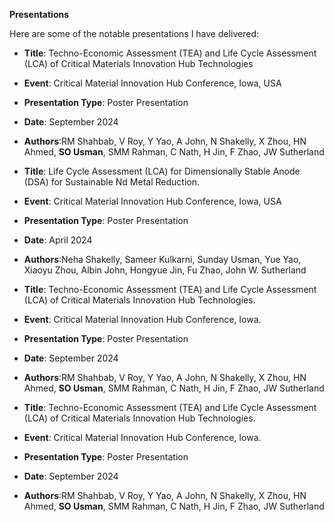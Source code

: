 **Presentations**

Here are some of the notable presentations I have delivered:

- **Title**: Techno-Economic Assessment (TEA) and Life Cycle Assessment (LCA) of Critical Materials Innovation Hub Technologies
- **Event**: Critical Material Innovation Hub Conference, Iowa, USA
- **Presentation Type**: Poster Presentation
- **Date**: September 2024
- **Authors**:RM Shahbab, V Roy, Y Yao, A John, N Shakelly, X Zhou, HN Ahmed, **SO Usman**, SMM Rahman, C Nath, H Jin, F Zhao, JW Sutherland 

- **Title**: Life Cycle Assessment (LCA) for Dimensionally Stable Anode (DSA) for Sustainable Nd Metal Reduction.
- **Event**: Critical Material Innovation Hub Conference, Iowa, USA
- **Presentation Type**: Poster Presentation
- **Date**: April 2024
- **Authors**:Neha Shakelly, Sameer Kulkarni, Sunday Usman, Yue Yao, Xiaoyu Zhou, Albin John, Hongyue Jin, Fu Zhao, John W. Sutherland 

- **Title**: Techno-Economic Assessment (TEA) and Life Cycle Assessment (LCA) of Critical Materials Innovation Hub Technologies.
- **Event**: Critical Material Innovation Hub Conference, Iowa.
- **Presentation Type**: Poster Presentation
- **Date**: September 2024
- **Authors**:RM Shahbab, V Roy, Y Yao, A John, N Shakelly, X Zhou, HN Ahmed, **SO Usman**, SMM Rahman, C Nath, H Jin, F Zhao, JW Sutherland   

- **Title**: Techno-Economic Assessment (TEA) and Life Cycle Assessment (LCA) of Critical Materials Innovation Hub Technologies.
- **Event**: Critical Material Innovation Hub Conference, Iowa.
- **Presentation Type**: Poster Presentation
- **Date**: September 2024
- **Authors**:RM Shahbab, V Roy, Y Yao, A John, N Shakelly, X Zhou, HN Ahmed, **SO Usman**, SMM Rahman, C Nath, H Jin, F Zhao, JW Sutherland
     
